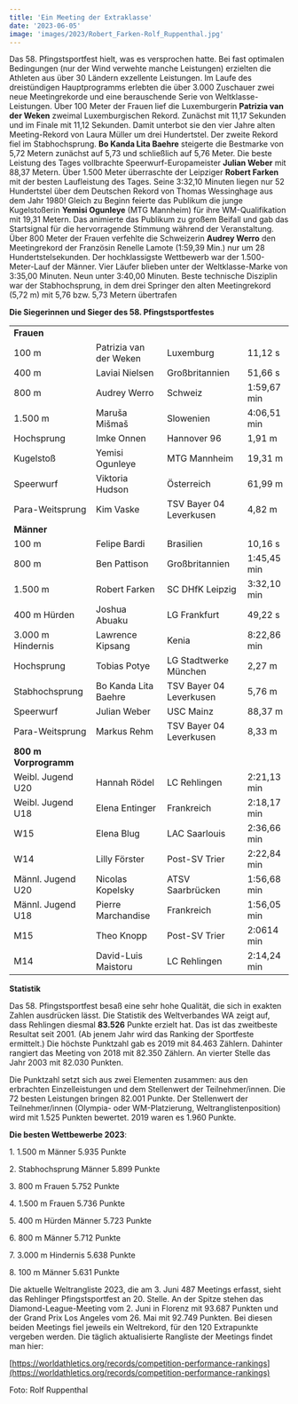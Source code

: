 ```yaml
---
title: 'Ein Meeting der Extraklasse'
date: '2023-06-05'
image: 'images/2023/Robert_Farken-Rolf_Ruppenthal.jpg'
---
```


Das 58. Pfingstsportfest hielt, was es versprochen hatte. Bei fast optimalen Bedingungen (nur der Wind verwehte manche Leistungen) erzielten die Athleten aus über 30 Ländern exzellente Leistungen. Im Laufe des dreistündigen Hauptprogramms erlebten die über 3.000 Zuschauer zwei neue Meetingrekorde und eine berauschende Serie von Weltklasse-Leistungen. Über 100 Meter der Frauen lief die Luxemburgerin **Patrizia van der Weken** zweimal Luxemburgischen Rekord. Zunächst mit 11,17 Sekunden und im Finale mit 11,12 Sekunden. Damit unterbot sie den vier Jahre alten Meeting-Rekord von Laura Müller um drei Hundertstel. Der zweite Rekord fiel im Stabhochsprung. **Bo Kanda Lita Baehre** steigerte die Bestmarke von 5,72 Metern zunächst auf 5,73 und schließlich auf 5,76 Meter. Die beste Leistung des Tages vollbrachte Speerwurf-Europameister **Julian Weber** mit 88,37 Metern. Über 1.500 Meter überraschte der Leipziger **Robert Farken** mit der besten Laufleistung des Tages. Seine 3:32,10 Minuten liegen nur 52 Hundertstel über dem Deutschen Rekord von Thomas Wessinghage aus dem Jahr 1980! Gleich zu Beginn feierte das Publikum die junge Kugelstoßerin **Yemisi Ogunleye** (MTG Mannheim) für ihre WM-Qualifikation mit 19,31 Metern. Das animierte das Publikum zu großem Beifall und gab das Startsignal für die hervorragende Stimmung während der Veranstaltung. Über 800 Meter der Frauen verfehlte die Schweizerin **Audrey Werro** den Meetingrekord der Französin Renelle Lamote (1:59,39 Min.) nur um 28 Hundertstelsekunden. Der hochklassigste Wettbewerb war der 1.500-Meter-Lauf der Männer. Vier Läufer blieben unter der Weltklasse-Marke von 3:35,00 Minuten. Neun unter 3:40,00 Minuten. Beste technische Disziplin war der Stabhochsprung, in dem drei Springer den alten Meetingrekord (5,72 m) mit 5,76 bzw. 5,73 Metern übertrafen

**Die Siegerinnen und Sieger des 58. Pfingstsportfestes**

|     |     |     |     |
| --- | --- | --- | --- |
| **Frauen** |     |     |     |
| 100 m | Patrizia van der Weken | Luxemburg | 11,12 s |
| 400 m | Laviai Nielsen | Großbritannien | 51,66 s |
| 800 m | Audrey Werro | Schweiz | 1:59,67 min |
| 1.500 m | Maruša Mišmaš | Slowenien | 4:06,51 min |
| Hochsprung | Imke Onnen | Hannover 96 | 1,91 m |
| Kugelstoß | Yemisi Ogunleye | MTG Mannheim | 19,31 m |
| Speerwurf | Viktoria Hudson | Österreich | 61,99 m |
| Para-Weitsprung | Kim Vaske | TSV Bayer 04 Leverkusen | 4,82 m |
| **Männer** |     |     |     |
| 100 m | Felipe Bardi | Brasilien | 10,16 s |
| 800 m | Ben Pattison | Großbritannien | 1:45,45 min |
| 1.500 m | Robert Farken | SC DHfK Leipzig | 3:32,10 min |
| 400 m Hürden | Joshua Abuaku | LG Frankfurt | 49,22 s |
| 3.000 m Hindernis | Lawrence Kipsang | Kenia | 8:22,86 min |
| Hochsprung | Tobias Potye | LG Stadtwerke München | 2,27 m |
| Stabhochsprung | Bo Kanda Lita Baehre | TSV Bayer 04 Leverkusen | 5,76 m |
| Speerwurf | Julian Weber | USC Mainz | 88,37 m |
| Para-Weitsprung | Markus Rehm | TSV Bayer 04 Leverkusen | 8,33 m |
| **800 m Vorprogramm** |     |     |     |
| Weibl. Jugend U20 | Hannah Rödel | LC Rehlingen | 2:21,13 min |
| Weibl. Jugend U18 | Elena Entinger | Frankreich | 2:18,17 min |
| W15 | Elena Blug | LAC Saarlouis | 2:36,66 min |
| W14 | Lilly Förster | Post-SV Trier | 2:22,84 min |
| Männl. Jugend U20 | Nicolas Kopelsky | ATSV Saarbrücken | 1:56,68 min |
| Männl. Jugend U18 | Pierre Marchandise | Frankreich | 1:56,05 min |
| M15 | Theo Knopp | Post-SV Trier | 2:0614 min |
| M14 | David-Luis Maistoru | LC Rehlingen | 2:14,24 min |

**Statistik**

Das 58. Pfingstsportfest besaß eine sehr hohe Qualität, die sich in exakten Zahlen ausdrücken lässt. Die Statistik des Weltverbandes WA zeigt auf, dass Rehlingen diesmal **83.526** Punkte erzielt hat. Das ist das zweitbeste Resultat seit 2001. (Ab jenem Jahr wird das Ranking der Sportfeste ermittelt.) Die höchste Punktzahl gab es 2019 mit 84.463 Zählern. Dahinter rangiert das Meeting von 2018 mit 82.350 Zählern.  An vierter Stelle das Jahr 2003 mit 82.030 Punkten.

Die Punktzahl setzt sich aus zwei Elementen zusammen: aus den erbrachten Einzelleistungen und dem Stellenwert der Teilnehmer/innen. Die 72 besten Leistungen bringen 82.001 Punkte. Der Stellenwert der Teilnehmer/innen (Olympia- oder WM-Platzierung, Weltranglistenposition) wird mit 1.525 Punkten bewertet. 2019 waren es 1.960 Punkte.

**Die besten Wettbewerbe 2023**:

1\. 1.500 m Männer                             5.935 Punkte

2\. Stabhochsprung Männer                5.899 Punkte

3\. 800 m Frauen                                 5.752 Punkte

4\. 1.500 m Frauen                              5.736 Punkte

5\. 400 m Hürden Männer                   5.723 Punkte

6\. 800 m Männer                                5.712 Punkte

7\. 3.000 m Hindernis                          5.638 Punkte

8\. 100 m Männer                                5.631 Punkte

Die aktuelle Weltrangliste 2023, die am 3. Juni 487 Meetings erfasst, sieht das Rehlinger Pfingstsportfest an 20. Stelle. An der Spitze stehen das Diamond-League-Meeting vom 2. Juni in Florenz mit 93.687 Punkten und der Grand Prix Los Angeles vom 26. Mai mit 92.749 Punkten. Bei diesen beiden Meetings fiel jeweils ein Weltrekord, für den 120 Extrapunkte vergeben werden. Die täglich aktualisierte Rangliste der Meetings findet man hier:

[https://worldathletics.org/records/competition-performance-rankings](https://worldathletics.org/records/competition-performance-rankings)

Foto: Rolf Ruppenthal